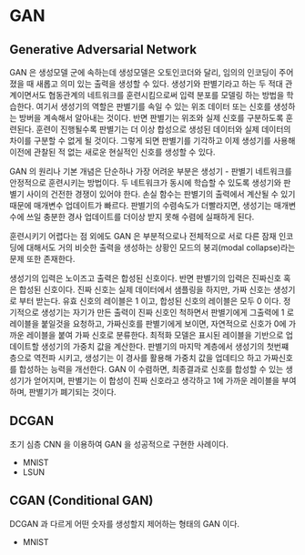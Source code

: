 # GAN 
## Generative Adversarial Network

GAN 은 생성모델 군에 속하는데 생성모델은 오토인코더와 달리, 임의의 인코딩이 주어졌을 때 새롭고 의미 있는 출력을 생성할 수 있다.
생성기와 판별기라고 하는 두 적대 관계이면서도 협동관계의 네트워크를 훈련시킴으로써 입력 분포를 모델링 하는 방법을 학습한다.
여기서 생성기의 역할은 판별기를 속일 수 있는 위조 데이터 또는 신호를 생성하는 방버을 계속해서 알아내는 것이다.
반면 판별기는 위조와 실제 신호를 구분하도록 훈련된다. 훈련이 진행될수록 판별기는 더 이상 합성으로 생성된 데이터와 실제 데이터의 차이를 구분할 수 없게 될 것이다.
그렇게 되면 판별기를 기각하고 이제 생성기를 사용해 이전에 관찰된 적 없는 새로운 현실적인 신호를 생성할 수 있다.

GAN 의 원리나 기본 개념은 단순하나 가장 어려운 부분은 생성기 - 판별기 네트워크를 안정적으로 훈련시키는 방법이다.
두 네트워크가 동시에 학습할 수 있도록 생성기와 판별기 사이의 건전한 경쟁이 있어야 한다. 손실 함수는 판별기의 출력에서 계산될 수 있기 때문에 매개변수 업데이트가 빠르다.
판별기의 수렴속도가 더빨라지면, 생성기는 매개변수에 쓰일 충분한 경사 업데이트를 더이상 받지 못해 수렴에 실패하게 된다. 

훈련시키기 어렵다는 점 외에도 GAN 은 부분적으로나 전체적으로 서로 다른 잠재 인코딩에 대해서도 거의 비슷한 출력을 생성하는 상황인 모드의 붕괴(modal collapse)라는 문제 또한 존재한다. 

생성기의 입력은 노이즈고 출력은 합성된 신호이다. 반면 판별기의 입력은 진짜신호 혹은 합성된 신호이다. 진짜 신호는 실제 데이터에서 샘플링을 하지만, 가짜 신호는 생성기로 부터 받는다. 유효 신호의 레이블은 1 이고, 합성된 신호의 레이블은 모두 0 이다. 정기적으로 생성기는 자기가 만든 출력이 진짜 신호인 척하면서 판별기에게 그출력에 1 로 레이블을 붙일것을 요청하고, 가짜신호를 판별기에게 보이면, 자연적으로 신호가 0에 가까운 레이블을 붙여 가짜 신호로 분류한다. 최적화 모델은 표시된 레이블을 기반으로 업데이트할 생성기의 가중치 값을 계산한다. 
판별기의 마지막 계층에서 생성기의 첫번쨰 층으로 역전파 시키고, 생성기는 이 경사를 활용해 가중치 값을 업데티으 하고 가짜신호를 합성하는 능력을 개선한다. GAN 이 수렴하면, 최종결과로 신호를 합성할 수 있는 생성기가 얻어지며, 판별기는 이 합성이 진짜 신호라고 생각하고 1에 가까운 레이블을 부여하며, 판별기가 폐기되는 것이다.

## DCGAN 
초기 심층 CNN 을 이용하여 GAN 을 성공적으로 구현한 사례이다. 

- MNIST
- LSUN

## CGAN (Conditional GAN)
DCGAN 과 다르게 어떤 숫자를 생성할지 제어하는 형태의 GAN 이다.

- MNIST
